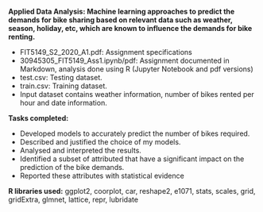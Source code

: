 **Applied Data Analysis: Machine learning approaches to predict the demands for bike sharing based on relevant data such as weather, season, holiday, etc, which are known to influence the demands for bike renting.**

- FIT5149_S2_2020_A1.pdf: Assignment specifications
- 30945305_FIT5149_Ass1.ipynb/pdf: Assignment documented in Markdown, analysis done using R (Jupyter Notebook and pdf versions)
- test.csv: Testing dataset.
- train.csv: Training dataset.
- Input dataset contains weather information, number of bikes rented per hour and date information. 

**Tasks completed:** 
- Developed models to accurately predict the number of bikes required.
- Described and justified the choice of my models.
- Analysed and interpreted the results.
- Identified a subset of attributed that have a significant impact on the prediction of the bike demands.
- Reported these attributes with statistical evidence

**R libraries used:** ggplot2, coorplot, car, reshape2, e1071, stats, scales, grid, gridExtra, glmnet, lattice, repr, lubridate 
